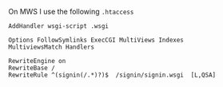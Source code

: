 On MWS I use the following `.htaccess`

```
AddHandler wsgi-script .wsgi

Options FollowSymlinks ExecCGI MultiViews Indexes
MultiviewsMatch Handlers

RewriteEngine on
RewriteBase /
RewriteRule ^(signin(/.*)?)$  /signin/signin.wsgi  [L,QSA]
```
